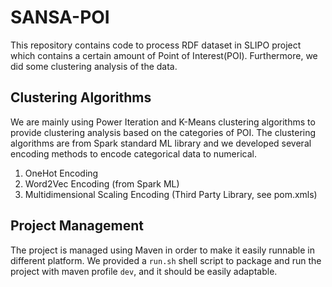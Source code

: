 # SANSA-POI

This repository contains code to process RDF dataset in SLIPO project which contains a certain amount of 
Point of Interest(POI). Furthermore, we did some clustering analysis of the data.

## Clustering Algorithms
We are mainly using Power Iteration and K-Means clustering algorithms to provide clustering analysis 
based on the categories of POI. The clustering algorithms are from Spark standard ML library and 
we developed several encoding methods to encode categorical data to numerical.

1. OneHot Encoding
2. Word2Vec Encoding (from Spark ML)
3. Multidimensional Scaling Encoding (Third Party Library, see pom.xmls)


## Project Management
The project is managed using Maven in order to make it easily runnable in different platform. 
We provided a `run.sh` shell script to package and run the project with maven profile `dev`, and it should be easily 
adaptable.
